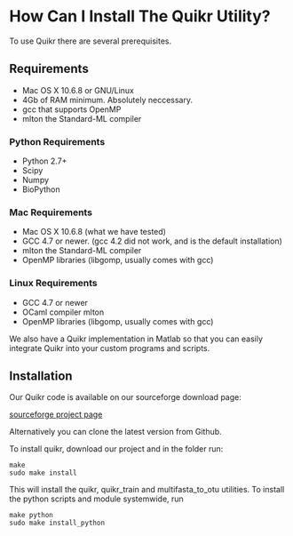 # How Can I Install The Quikr Utility? #
To use Quikr there are several prerequisites. 

## Requirements ##
+ Mac OS X 10.6.8 or GNU/Linux
+ 4Gb of RAM minimum. Absolutely neccessary.
+ gcc that supports OpenMP
+ mlton the Standard-ML compiler

### Python Requirements ###
+ Python 2.7+ 
+ Scipy 
+ Numpy
+ BioPython

### Mac Requirements ###
+ Mac OS X 10.6.8 (what we have tested)
+ GCC 4.7 or newer. (gcc 4.2 did not work, and is the default installation)
+ mlton the Standard-ML compiler
+ OpenMP libraries (libgomp, usually comes with gcc)

### Linux Requirements ###
+ GCC 4.7 or newer
+ OCaml compiler mlton
+ OpenMP libraries (libgomp, usually comes with gcc)

We also have a Quikr implementation in Matlab so that you can easily integrate
Quikr into your custom programs and scripts.

## Installation ##
Our Quikr code is available on our sourceforge download page:

[sourceforge project page](http://sourceforge.net/projects/quikr/)

Alternatively you can clone the latest version from Github.

To install quikr, download our project and in the folder run:

    make
    sudo make install

This will install the quikr, quikr\_train and multifasta\_to\_otu utilities.
To install the python scripts and module systemwide, run

    make python
    sudo make install_python
